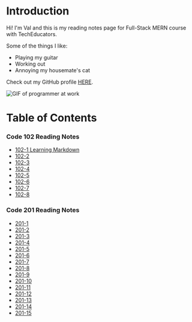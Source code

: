 # Introduction

Hi! I'm Val and this is my reading notes page for Full-Stack MERN course with TechEducators.

Some of the things I like:

* Playing my guitar
* Working out
* Annoying my housemate's cat

Check out my GitHub profile [HERE](https://github.com/valdemarburbo).

![GIF of programmer at work](https://media3.giphy.com/media/qgQUggAC3Pfv687qPC/giphy.gif)

# Table of Contents

### Code 102 Reading Notes
* [102-1 Learning Markdown](102/102-1.md)
* [102-2](102/102-2.md)
* [102-3](102/102-3.md)
* [102-4](102/102-4.md)
* [102-5](102/102-5.md)
* [102-6](102/102-6.md)
* [102-7](102/102-7.md)
* [102-8](102/102-8.md)

### Code 201 Reading Notes
* [201-1](201/201-1.md)
* [201-2](201/201-2.md)
* [201-3](201/201-3.md)
* [201-4](201/201-4.md)
* [201-5](201/201-5.md)
* [201-6](201/201-6.md)
* [201-7](201/201-7.md)
* [201-8](201/201-8.md)
* [201-9](201/201-9.md)
* [201-10](201/201-10.md)
* [201-11](201/201-11.md)
* [201-12](201/201-12.md)
* [201-13](201/201-13.md)
* [201-14](201/201-14.md)
* [201-15](201/201-15.md)


